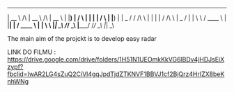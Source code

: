   _____               _____               _____  
 |  __ \      /\     |  __ \      /\     |  __ \ 
 | |__) |    /  \    | |  | |    /  \    | |__) |
 |  _  /    / /\ \   | |  | |   / /\ \   |  _  / 
 | | \ \   / ____ \  | |__| |  / ____ \  | | \ \ 
 |_|  \_\ /_/    \_\ |_____/  /_/    \_\ |_|  \_\




The main aim of the projckt is to develop  easy radar 

LINK DO FILMU :
https://drive.google.com/drive/folders/1H51N1UEOmkKkVG6lBDv4jHDJsEiXzypf?fbclid=IwAR2LG4sZuQ2CiVl4gqJpdTjdZTKNVF1BBVJ1cf2BjQrz4HrIZX8beKnhWNg
